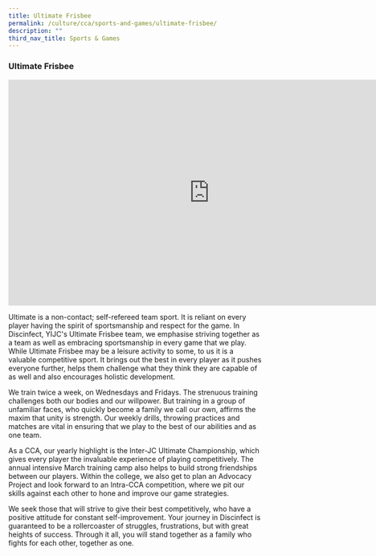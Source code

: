 ```yaml
---
title: Ultimate Frisbee
permalink: /culture/cca/sports-and-games/ultimate-frisbee/
description: ""
third_nav_title: Sports & Games
---
```

### **Ultimate Frisbee**

<iframe width="800" height="450" src="https://www.youtube.com/embed/xwi_5_BQcrE" title="Frisbee" frameborder="0" allow="accelerometer; autoplay; clipboard-write; encrypted-media; gyroscope; picture-in-picture; web-share" allowfullscreen></iframe>

Ultimate is a non-contact; self-refereed team sport. It is reliant on every player having the spirit of sportsmanship and respect for the game. In Discinfect, YIJC's Ultimate Frisbee team, we emphasise striving together as a team as well as embracing sportsmanship in every game that we play. While Ultimate Frisbee may be a leisure activity to some, to us it is a valuable competitive sport. It brings out the best in every player as it pushes everyone further, helps them challenge what they think they are capable of as well and also encourages holistic development.

We train twice a week, on Wednesdays and Fridays. The strenuous training challenges both our bodies and our willpower. But training in a group of unfamiliar faces, who quickly become a family we call our own, affirms the maxim that unity is strength. Our weekly drills, throwing practices and matches are vital in ensuring that we play to the best of our abilities and as one team.

As a CCA, our yearly highlight is the Inter-JC Ultimate Championship, which gives every player the invaluable experience of playing competitively. The annual intensive March training camp also helps to build strong friendships between our players. Within the college, we also get to plan an Advocacy Project and look forward to an Intra-CCA competition, where we pit our skills against each other to hone and improve our game strategies.

We seek those that will strive to give their best competitively, who have a positive attitude for constant self-improvement. Your journey in Discinfect is guaranteed to be a rollercoaster of struggles, frustrations, but with great heights of success. Through it all, you will stand together as a family who fights for each other, together as one.